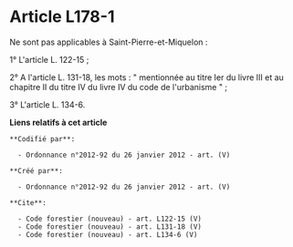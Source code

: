 # Article L178-1

Ne sont pas applicables à Saint-Pierre-et-Miquelon : 

1° L'article L. 122-15 ; 

2° A l'article L. 131-18, les mots : " mentionnée au titre Ier du livre III et au chapitre II du titre IV du livre IV du code
de l'urbanisme " ; 

3° L'article L. 134-6.

**Liens relatifs à cet article**

	**Codifié par**:

	  - Ordonnance n°2012-92 du 26 janvier 2012 - art. (V)

	**Créé par**:

	  - Ordonnance n°2012-92 du 26 janvier 2012 - art. (V)

	**Cite**:

	  - Code forestier (nouveau) - art. L122-15 (V)
	  - Code forestier (nouveau) - art. L131-18 (V)
	  - Code forestier (nouveau) - art. L134-6 (V)
